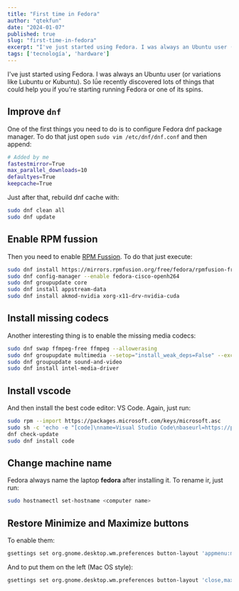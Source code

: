 ```yaml
---
title: "First time in Fedora"
author: "qtekfun"
date: "2024-01-07"
published: true
slug: "first-time-in-fedora"
excerpt: "I've just started using Fedora. I was always an Ubuntu user (or variations like Lubuntu or Kubuntu). So Iǘe recently discovered lots of things that..."
tags: ['tecnología', 'hardware']
---
```



I've just started using Fedora. I was always an Ubuntu user (or variations like Lubuntu or Kubuntu). So Iǘe recently discovered lots of things that could help you if you're starting running Fedora or one of its spins.

## Improve `dnf`

One of the first things you need to do is to configure Fedora dnf package manager. To do that just open `sudo vim /etc/dnf/dnf.conf` and then append:

``` bash
# Added by me
fastestmirror=True
max_parallel_downloads=10
defaultyes=True
keepcache=True
```

Just after that, rebuild dnf cache with:

``` bash
sudo dnf clean all
sudo dnf update
```

## Enable RPM fussion

Then you need to enable [RPM Fussion](https://rpmfusion.org/). To do that just execute:

``` bash
sudo dnf install https://mirrors.rpmfusion.org/free/fedora/rpmfusion-free-release-$(rpm -E %fedora).noarch.rpm https://mirrors.rpmfusion.org/nonfree/fedora/rpmfusion-nonfree-release-$(rpm -E %fedora).noarch.rpm
sudo dnf config-manager --enable fedora-cisco-openh264
sudo dnf groupupdate core
sudo dnf install appstream-data
sudo dnf install akmod-nvidia xorg-x11-drv-nvidia-cuda
```

## Install missing codecs

Another interesting thing is to enable the missing media codecs:

``` bash
sudo dnf swap ffmpeg-free ffmpeg --allowerasing
sudo dnf groupupdate multimedia --setop="install_weak_deps=False" --exclude=PackageKit-gstreamer-plugin
sudo dnf groupupdate sound-and-video
sudo dnf install intel-media-driver
```

## Install vscode

And then install the best code editor: VS Code. Again, just run:

``` bash
sudo rpm --import https://packages.microsoft.com/keys/microsoft.asc
sudo sh -c 'echo -e "[code]\nname=Visual Studio Code\nbaseurl=https://packages.microsoft.com/yumrepos/vscode\nenabled=1\ngpgcheck=1\ngpgkey=https://packages.microsoft.com/keys/microsoft.asc" > /etc/yum.repos.d/vscode.repo'
dnf check-update
sudo dnf install code
```

## Change machine name

Fedora always name the laptop **fedora** after installing it. To rename ir, just run:

``` bash
sudo hostnamectl set-hostname <computer name>
```

## Restore Minimize and Maximize buttons

To enable them:

``` bash
gsettings set org.gnome.desktop.wm.preferences button-layout 'appmenu:minimize,maximize,close'
```

And to put them on the left (Mac OS style):

``` bash
gsettings set org.gnome.desktop.wm.preferences button-layout 'close,maximize,minimize:appmenu'
```